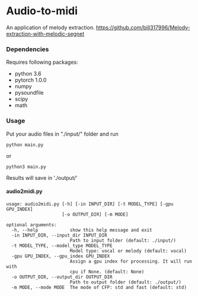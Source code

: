 # Audio-to-midi
An application of melody extraction.
https://github.com/bill317996/Melody-extraction-with-melodic-segnet

### Dependencies

Requires following packages:

- python 3.6
- pytorch 1.0.0
- numpy
- pysoundfile
- scipy
- math

### Usage
Put your audio files in "./input/" folder and run
```
python main.py
```
or
```
python3 main.py
```
Results will save in './output/'
#### audio2midi.py
```
usage: audio2midi.py [-h] [-in INPUT_DIR] [-t MODEL_TYPE] [-gpu GPU_INDEX]
                     [-o OUTPUT_DIR] [-m MODE]

optional arguments:
  -h, --help            show this help message and exit
  -in INPUT_DIR, --input_dir INPUT_DIR
                        Path to input folder (default: ./input/)
  -t MODEL_TYPE, --model_type MODEL_TYPE
                        Model type: vocal or melody (default: vocal)
  -gpu GPU_INDEX, --gpu_index GPU_INDEX
                        Assign a gpu index for processing. It will run with
                        cpu if None. (default: None)
  -o OUTPUT_DIR, --output_dir OUTPUT_DIR
                        Path to output folder (default: ./output/)
  -m MODE, --mode MODE  The mode of CFP: std and fast (default: std)
```
